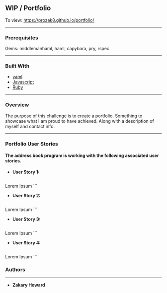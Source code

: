## **WIP / Portfolio**

To view: https://prozak8.github.io/portfolio/

-------

### Prerequisites

Gems: middlemanhaml, haml, capybara, pry, rspec

-------
### Built With

* [yaml](http://yaml.org/) 
* [Javascript](https://www.javascript.com/)
* [Ruby](https://www.ruby-lang.org/en/)

-------
### **Overview**

The purpose of this challenge is to create a portfolio. Something to showcase what I am proud to have achieved. Along with a description of myself and contact info. 

-------
### **Portfolio User Stories**

#### The address book program is working with the following associated user stories.

* **User Story 1:**
    ```
Lorem Ipsum
    ```
  
* **User Story 2:**
    ```
Lorem Ipsum
    ```
  
* **User Story 3:**
    ```
Lorem Ipsum
    ```
  
* **User Story 4:**
    ```
Lorem Ipsum
    ```
  
### **Authors**
-------
* **Zakary Howard**
